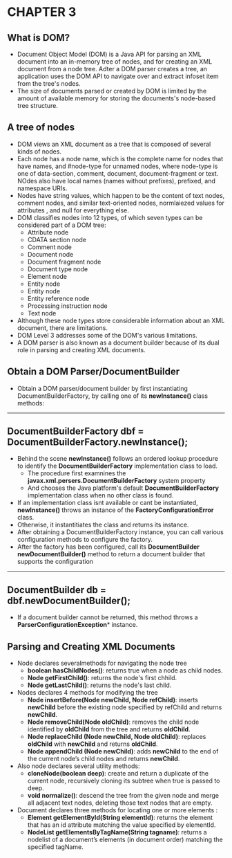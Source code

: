 # CHAPTER 3
## What is DOM?
- Document Object Model (DOM) is a Java API for parsing an XML document into an in-memory tree of nodes, and for creating an XML document from a node tree. Adter a DOM parser creates a tree, an application uses the DOM API to navigate over and extract infoset item from the tree's nodes.
- The size of documents parsed or created by DOM is limited by the amount of available memory for storing the documents's node-based tree structure.
## A tree of nodes
- DOM views an XML document as a tree that is composed of several kinds of nodes.
- Each node has a node name, which is the complete name for nodes that have names, and #node-type for unnamed nodes, where node-type is one of data-section, comment, document, document-fragment or text. NOdes also have local names (names without prefixes), prefixed, and namespace URIs. 
- Nodes have string values, which happen to be the content of text nodes, comment nodes, and similar text-oriented nodes, normlaiezed values for attributes , and null for everything else.
- DOM classifies nodes into 12 types, of which seven types can be considered part of a DOM tree:
  - Attribute node
  - CDATA section node
  - Comment node
  - Document node
  - Document fragment node
  - Document type node
  - Element node
  - Entity node
  - Entity node
  - Entity reference node
  - Processing instruction node
  - Text node
- Although these node types store considerable information about an XML document, there are limitations.
- DOM Level 3 addresses some of the DOM's various limitations.
- A DOM parser is also known as a document builder because of its dual role in parsing and creating XML documents.
## Obtain a DOM Parser/DocumentBuilder
- Obtain a DOM parser/document builder by first instantiating DocumentBuilderFactory, by calling one of its **newInstance()** class methods:
-------------------------------------------------------------------------
DocumentBuilderFactory dbf = DocumentBuilderFactory.newInstance();
--------------------------------------------------------------------------
- Behind the scene **newInstance()** follows an ordered lookup procedure to identify the **DocumentBuilderFactory** implementation class to load.
  - The procedure first examnines the **javax.xml.persers.DocumentBuilderFactory** system property
  - And chooses the Java platform's default **DocumentBuilderFactory** implementation class when no other class is found.
- If an implementation class isnt available or cant be instantiated, **newInstance()** throws an instance of the **FactoryConfigurationError** class.
- Otherwise, it instantitiates the class and returns its instance.
- After obtaining a DocumentBuilderFactory instance, you can call various configuration methods to configure the factory.
- After the factory has been configured, call its **DocumentBuilder newDocumentBuilder()** method to return a document builder that supports the configuration
---------------------------------------------------
 DocumentBuilder db = dbf.newDocumentBuilder();
---------------------------------------------------
- If a document builder cannot be returned, this method throws a **ParserConfigurationException*** instance.
## Parsing and Creating XML Documents
- Node declares severalmethods for navigating the node tree
  - **boolean hasChildNodes()**: returns true when a node as child nodes.
  - **Node getFirstChild()**: returns the node's first chhild.
  - **Node getLastChild()**: returns the node's last child.
- Nodes declares 4 methods for modifying the tree
  - **Node insertBefore(Node newChild, Node refChild)**: inserts **newChild** before the existing node specified by refChild and returns **newChild**.
  - **Node removeChild(Node oldChild)**: removes the child node identified by **oldChild** from the tree and returns **oldChild**.
  - **Node replaceChild (Node newChild, Node oldChild)**: replaces **oldChild** with **newChild** and returns **oldChild**.
  - **Node appendChild (Node newChild)**: adds **newChild** to the end of the current node’s child nodes and returns **newChild**.
- Also node declares several utility methods: 
  - **cloneNode(boolean deep)**: create and return a duplicate of the current node, recursively cloning its subtree when true is passed to deep.
  - **void normalize()**: descend the tree from the given node and merge all adjacent text nodes, deleting those text nodes that are empty.
- Document declares three methods for locating one or more elements :
  - **Element getElementById(String elementId)**: returns the element that has an id attribute matching the value specified by elementId. 
  - **NodeList getElementsByTagName(String tagname)**: returns a nodelist of a document’s elements (in document order) matching the specified tagName.
  
  

